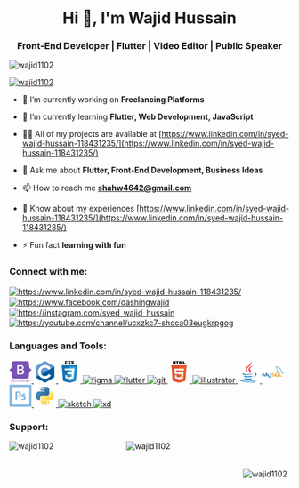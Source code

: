 <h1 align="center">Hi 👋, I'm Wajid Hussain</h1>
<h3 align="center">Front-End Developer | Flutter | Video Editor | Public Speaker</h3>

<p align="left"> <img src="https://komarev.com/ghpvc/?username=wajid1102&label=Profile%20views&color=0e75b6&style=flat" alt="wajid1102" /> </p>

<p align="left"> <a href="https://github.com/ryo-ma/github-profile-trophy"><img src="https://github-profile-trophy.vercel.app/?username=wajid1102" alt="wajid1102" /></a> </p>

- 🔭 I’m currently working on **Freelancing Platforms**

- 🌱 I’m currently learning **Flutter, Web Development, JavaScript**

- 👨‍💻 All of my projects are available at [https://www.linkedin.com/in/syed-wajid-hussain-118431235/](https://www.linkedin.com/in/syed-wajid-hussain-118431235/)

- 💬 Ask me about **Flutter, Front-End Development, Business Ideas**

- 📫 How to reach me **shahw4642@gmail.com**

- 📄 Know about my experiences [https://www.linkedin.com/in/syed-wajid-hussain-118431235/](https://www.linkedin.com/in/syed-wajid-hussain-118431235/)

- ⚡ Fun fact **learning with fun**

<h3 align="left">Connect with me:</h3>
<p align="left">
<a href="https://linkedin.com/in/https://www.linkedin.com/in/syed-wajid-hussain-118431235/" target="blank"><img align="center" src="https://raw.githubusercontent.com/rahuldkjain/github-profile-readme-generator/master/src/images/icons/Social/linked-in-alt.svg" alt="https://www.linkedin.com/in/syed-wajid-hussain-118431235/" height="30" width="40" /></a>
<a href="https://fb.com/https://www.facebook.com/dashingwajid" target="blank"><img align="center" src="https://raw.githubusercontent.com/rahuldkjain/github-profile-readme-generator/master/src/images/icons/Social/facebook.svg" alt="https://www.facebook.com/dashingwajid" height="30" width="40" /></a>
<a href="https://instagram.com/https://instagram.com/syed_wajid_hussain" target="blank"><img align="center" src="https://raw.githubusercontent.com/rahuldkjain/github-profile-readme-generator/master/src/images/icons/Social/instagram.svg" alt="https://instagram.com/syed_wajid_hussain" height="30" width="40" /></a>
<a href="https://www.youtube.com/c/https://youtube.com/channel/ucxzkc7-shcca03eugkrpgog" target="blank"><img align="center" src="https://raw.githubusercontent.com/rahuldkjain/github-profile-readme-generator/master/src/images/icons/Social/youtube.svg" alt="https://youtube.com/channel/ucxzkc7-shcca03eugkrpgog" height="30" width="40" /></a>
</p>

<h3 align="left">Languages and Tools:</h3>
<p align="left"> <a href="https://getbootstrap.com" target="_blank" rel="noreferrer"> <img src="https://raw.githubusercontent.com/devicons/devicon/master/icons/bootstrap/bootstrap-plain-wordmark.svg" alt="bootstrap" width="40" height="40"/> </a> <a href="https://www.cprogramming.com/" target="_blank" rel="noreferrer"> <img src="https://raw.githubusercontent.com/devicons/devicon/master/icons/c/c-original.svg" alt="c" width="40" height="40"/> </a> <a href="https://www.w3schools.com/css/" target="_blank" rel="noreferrer"> <img src="https://raw.githubusercontent.com/devicons/devicon/master/icons/css3/css3-original-wordmark.svg" alt="css3" width="40" height="40"/> </a> <a href="https://www.figma.com/" target="_blank" rel="noreferrer"> <img src="https://www.vectorlogo.zone/logos/figma/figma-icon.svg" alt="figma" width="40" height="40"/> </a> <a href="https://flutter.dev" target="_blank" rel="noreferrer"> <img src="https://www.vectorlogo.zone/logos/flutterio/flutterio-icon.svg" alt="flutter" width="40" height="40"/> </a> <a href="https://git-scm.com/" target="_blank" rel="noreferrer"> <img src="https://www.vectorlogo.zone/logos/git-scm/git-scm-icon.svg" alt="git" width="40" height="40"/> </a> <a href="https://www.w3.org/html/" target="_blank" rel="noreferrer"> <img src="https://raw.githubusercontent.com/devicons/devicon/master/icons/html5/html5-original-wordmark.svg" alt="html5" width="40" height="40"/> </a> <a href="https://www.adobe.com/in/products/illustrator.html" target="_blank" rel="noreferrer"> <img src="https://www.vectorlogo.zone/logos/adobe_illustrator/adobe_illustrator-icon.svg" alt="illustrator" width="40" height="40"/> </a> <a href="https://www.java.com" target="_blank" rel="noreferrer"> <img src="https://raw.githubusercontent.com/devicons/devicon/master/icons/java/java-original.svg" alt="java" width="40" height="40"/> </a> <a href="https://www.mysql.com/" target="_blank" rel="noreferrer"> <img src="https://raw.githubusercontent.com/devicons/devicon/master/icons/mysql/mysql-original-wordmark.svg" alt="mysql" width="40" height="40"/> </a> <a href="https://www.photoshop.com/en" target="_blank" rel="noreferrer"> <img src="https://raw.githubusercontent.com/devicons/devicon/master/icons/photoshop/photoshop-line.svg" alt="photoshop" width="40" height="40"/> </a> <a href="https://www.python.org" target="_blank" rel="noreferrer"> <img src="https://raw.githubusercontent.com/devicons/devicon/master/icons/python/python-original.svg" alt="python" width="40" height="40"/> </a> <a href="https://www.sketch.com/" target="_blank" rel="noreferrer"> <img src="https://www.vectorlogo.zone/logos/sketchapp/sketchapp-icon.svg" alt="sketch" width="40" height="40"/> </a> <a href="https://www.adobe.com/products/xd.html" target="_blank" rel="noreferrer"> <img src="https://cdn.worldvectorlogo.com/logos/adobe-xd.svg" alt="xd" width="40" height="40"/> </a> </p>

<h3 align="left">Support:</h3>
<p><a href="https://www.buymeacoffee.com/wajid1102"> <img align="left" src="https://cdn.buymeacoffee.com/buttons/v2/default-yellow.png" height="50" width="210" alt="wajid1102" /></a><a href="https://ko-fi.com/wajid1102"> <img align="left" src="https://cdn.ko-fi.com/cdn/kofi3.png?v=3" height="50" width="210" alt="wajid1102" /></a></p><br><br>

<p><img align="center" src="https://github-readme-stats.vercel.app/api/top-langs?username=wajid1102&show_icons=true&locale=en&layout=compact" alt="wajid1102" /></p>
